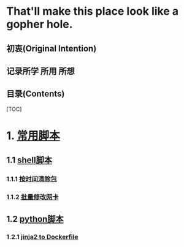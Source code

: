 # That'll make this place look like a gopher hole.

## 初衷(Original Intention)
记录所学 所用 所想
- 

## 目录(Contents)
[TOC]
# 1. [常用脚本](script)
## 1.1 [shell脚本](script/shell)
### 1.1.1 [按时间清除包](script/shell/clear_packages.md)
### 1.1.2 [批量修改网卡](script/shell/set_network.md)
## 1.2 [python脚本](script/python)
### 1.2.1 [jinja2 to Dockerfile](script/python/prepare.py)

